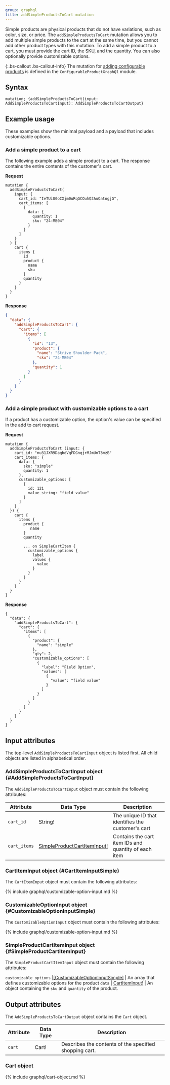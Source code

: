 ```yaml
---
group: graphql
title: addSimpleProductsToCart mutation
---
```


Simple products are physical products that do not have variations, such as color, size, or price. The `addSimpleProductsToCart` mutation allows you to add multiple simple products to the cart at the same time, but you cannot add other product types with this mutation. To add a simple product to a cart, you must provide the cart ID, the SKU, and the quantity. You can also optionally provide customizable options.

{:.bs-callout .bs-callout-info}
The mutation for [adding configurable products]({{page.baseurl}}/graphql/reference/configurable-product.html) is defined in the `ConfigurableProductGraphQl` module.

## Syntax

`mutation; {addSimpleProductsToCart(input: AddSimpleProductsToCartInput): AddSimpleProductsToCartOutput}`

## Example usage

These examples show the minimal payload and a payload that includes customizable options.

### Add a simple product to a cart

The following example adds a simple product to a cart. The response contains the entire contents of the customer's cart.

**Request**

```text
mutation {
  addSimpleProductsToCart(
    input: {
      cart_id: "IeTUiU0oCXjm0uRqGCOuhQ2AuQatogjG", 
      cart_items: [
        {
          data: {
            quantity: 1
            sku: "24-MB04"
          }
        }
      ]
    }
  ) {
    cart {
      items {
        id
        product {
          name
          sku
        }
        quantity
      }
    }
  }
}
```

**Response**

```json
{
  "data": {
    "addSimpleProductsToCart": {
      "cart": {
        "items": [
          {
            "id": "13",
            "product": {
              "name": "Strive Shoulder Pack",
              "sku": "24-MB04"
            },
            "quantity": 1
          }
        ]
      }
    }
  }
}
```

### Add a simple product with customizable options to a cart

If a product has a customizable option, the option's value can be specified in the add to cart request.

**Request**

``` text
mutation {
  addSimpleProductsToCart (input: {
    cart_id: "nu31JXR9DaqbdVqFDGnqjrMJmUnT3mzB"
    cart_items: {
      data: {
        sku: "simple"
        quantity: 1
      },
      customizable_options: [
        {
          id: 121
          value_string: "field value"
        }
      ]
    }
  }) {
    cart {
      items {
        product {
           name
        }
        quantity

        ... on SimpleCartItem {
          customizable_options {
            label
            values {
              value
            }
          }
        }
      }
    }
  }
}
```

**Response**

```text
{
  "data": {
    "addSimpleProductsToCart": {
      "cart": {
        "items": [
          {
            "product": {
              "name": "simple"
            },
            "qty": 2,
            "customizable_options": [
              {
                "label": "Field Option",
                "values": [
                  {
                    "value": "field value"
                  }
                ]
              }
            ]
          }
        ]
      }
    }
  }
}
```

## Input attributes

The top-level `AddSimpleProductsToCartInput` object is listed first. All child objects are listed in alphabetical order.

### AddSimpleProductsToCartInput object {#AddSimpleProductsToCartInput}

The `AddSimpleProductsToCartInput` object must contain the following attributes:

Attribute |  Data Type | Description
--- | --- | ---
`cart_id` | String! | The unique ID that identifies the customer's cart
`cart_items` | [SimpleProductCartItemInput!](#SimpleProductCartItemInput) | Contains the cart item IDs and quantity of each item

### CartItemInput object {#CartItemInputSimple}

The `CartItemInput` object must contain the following attributes:

{% include graphql/customizable-option-input.md %}

### CustomizableOptionInput object {#CustomizableOptionInputSimple}

The `CustomizableOptionInput` object must contain the following attributes:

{% include graphql/customizable-option-input.md %}

### SimpleProductCartItemInput object {#SimpleProductCartItemInput}

The `SimpleProductCartItemInput` object must contain the following attributes:

`customizable_options` |[[CustomizableOptionInputSimple]](#CustomizableOptionInputSimple) | An array that defines customizable options for the product
`data` | [CartItemInput!](#CartItemInputSimple) | An object containing the `sku` and `quantity` of the product.

## Output attributes

The `AddSimpleProductsToCartOutput` object contains the `Cart` object.

Attribute |  Data Type | Description
--- | --- | ---
`cart` | Cart! | Describes the contents of the specified shopping cart.

### Cart object

{% include graphql/cart-object.md %}
